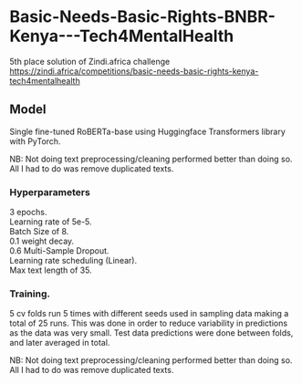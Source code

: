 # Basic-Needs-Basic-Rights-BNBR-Kenya---Tech4MentalHealth
5th place solution of Zindi.africa challenge https://zindi.africa/competitions/basic-needs-basic-rights-kenya-tech4mentalhealth
## Model
Single fine-tuned RoBERTa-base using Huggingface Transformers library with PyTorch.

NB: Not doing text preprocessing/cleaning performed better than doing so. All I had to do was remove duplicated texts.

### Hyperparameters

3 epochs.  
Learning rate of 5e-5.  
Batch Size of 8.  
0.1 weight decay.  
0.6 Multi-Sample Dropout.  
Learning rate scheduling (Linear).  
Max text length of 35.  

### Training.  
5 cv folds run 5 times with different seeds used in sampling data making a total of 25 runs. This was done in order to reduce variability in predictions as the data was very small. Test data predictions were done between folds, and later averaged in total.


NB: Not doing text preprocessing/cleaning performed better than doing so. All I had to do was remove duplicated texts.
